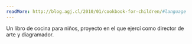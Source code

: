 ```yaml
---
readMore: http://blog.agj.cl/2010/01/cookbook-for-children/#language
---
```


Un libro de cocina para niños, proyecto en el que ejercí como director de arte y diagramador.
